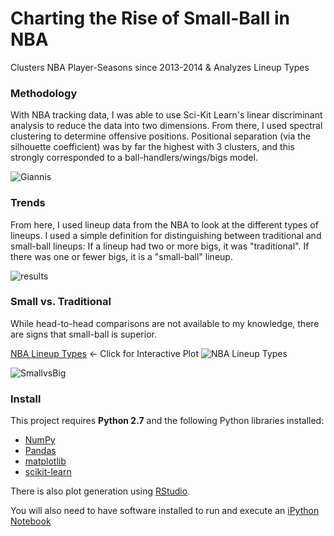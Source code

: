 # Charting the Rise of Small-Ball in NBA
Clusters NBA Player-Seasons since 2013-2014 &amp; Analyzes Lineup Types

### Methodology

With NBA tracking data, I was able to use Sci-Kit Learn's linear discriminant analysis to reduce the data into two dimensions. From there, I used spectral clustering to determine offensive positions. Positional separation (via the silhouette coefficient) was by far the highest with 3 clusters, and this strongly corresponded to a ball-handlers/wings/bigs model. 

![Giannis](https://github.com/mattignal/SmallBallNBA/blob/master/giannis.jpg)

### Trends

From here, I used lineup data from the NBA to look at the different types of lineups. I used a simple definition for distinguishing between traditional and small-ball lineups: If a lineup had two or more bigs, it was "traditional". If there was one or fewer bigs, it is a "small-ball" lineup.

![results](https://github.com/mattignal/SmallBallNBA/blob/master/GrowthofSmall-ball.png)

### Small vs. Traditional

While head-to-head comparisons are not available to my knowledge, there are signs that small-ball is superior.

[NBA Lineup Types](http://rpubs.com/matthewignal/300987) <- Click for Interactive Plot
![NBA Lineup Types](https://github.com/mattignal/SmallBallNBA/blob/master/LineupTypes.png)

![SmallvsBig](https://github.com/mattignal/SmallBallNBA/blob/master/smallvsbig.png)

### Install

This project requires **Python 2.7** and the following Python libraries installed:

- [NumPy](http://www.numpy.org/)
- [Pandas](http://pandas.pydata.org)
- [matplotlib](http://matplotlib.org/)
- [scikit-learn](http://scikit-learn.org/stable/)

There is also plot generation using [RStudio](https://www.rstudio.com/).

You will also need to have software installed to run and execute an [iPython Notebook](http://ipython.org/notebook.html)
